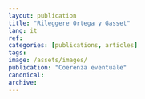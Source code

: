 ```yaml
---
layout: publication
title: "Rileggere Ortega y Gasset"
lang: it
ref:
categories: [publications, articles]
tags:
image: /assets/images/
publication: "Coerenza eventuale"
canonical: 
archive:
---
```

